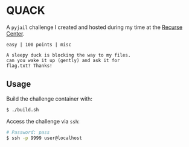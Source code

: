 # QUACK
A `pyjail` challenge I created and hosted during my time at the [Recurse Center](https://www.recurse.com/scout/click?t=2ac66128b9116e0722d941ebf7e14b5a). 

```
easy | 100 points | misc

A sleepy duck is blocking the way to my files.
can you wake it up (gently) and ask it for
flag.txt? Thanks!
```

## Usage

Build the challenge container with:
```sh
$ ./build.sh
```

Access the challenge via `ssh`:
```sh
# Password: pass
$ ssh -p 9999 user@localhost
```
